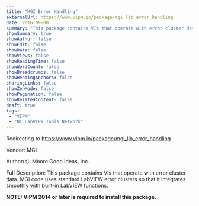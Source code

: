 ```yaml
---
title: "MGI Error Handling"
externalUrl: https://www.vipm.io/package/mgi_lib_error_handling
date: 2016-09-08
summary: "This package contains VIs that operate with error cluster data."
showSummary: true
showAuthor: false
showEdit: false
showData: false
showViews: false
showReadingTime: false
showWordCount: false
showBreadcrumbs: false
showHeadingAnchors: false
sharingLinks: false
showZenMode: false
showPagination: false
showRelatedContent: false
draft: true
tags:
 - "VIPM"
 - "NI LabVIEW Tools Network"
---
```


Redirecting to https://www.vipm.io/package/mgi_lib_error_handling

Vendor: MGI

Author(s): Moore Good Ideas, Inc.
 
Full Description:
This package contains VIs that operate with error cluster data.  MGI code uses standard LabVIEW error clusters so that it integrates smoothly with built-in LabVIEW functions.

**NOTE:  VIPM 2014 or later  is required to install this package.**
